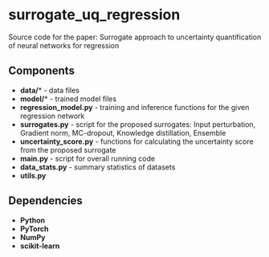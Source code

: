 # surrogate_uq_regression
Source code for the paper: Surrogate approach to uncertainty quantification of neural networks for regression

## Components
- **data/*** - data files
- **model/*** - trained model files
- **regression_model.py** - training and inference functions for the given regression network
- **surrogates.py** - script for the proposed surrogates: Input perturbation, Gradient norm, MC-dropout, Knowledge distillation, Ensemble
- **uncertainty_score.py** - functions for calculating the uncertainty score from the proposed surrogate
- **main.py** - script for overall running code
- **data_stats.py** - summary statistics of datasets
- **utils.py**

## Dependencies
- **Python**
- **PyTorch**
- **NumPy**
- **scikit-learn**

